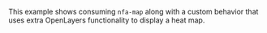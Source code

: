 This example shows consuming `nfa-map` along with a custom behavior that uses extra OpenLayers functionality to display a heat map.

